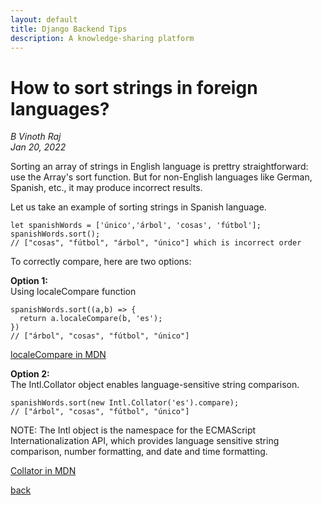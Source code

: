 ```yaml
---
layout: default
title: Django Backend Tips
description: A knowledge-sharing platform
---
```


# How to sort strings in foreign languages?

_B Vinoth Raj_  
_Jan 20, 2022_  
  
Sorting an array of strings in English language is prettry straightforward: use the Array's sort function.
But for non-English languages like German, Spanish, etc., it may produce incorrect results.  
  
Let us take an example of sorting strings in Spanish language.  

```
let spanishWords = ['único','árbol', 'cosas', 'fútbol'];
spanishWords.sort(); 
// ["cosas", "fútbol", "árbol", "único"] which is incorrect order
```

To correctly compare, here are two options:

**Option 1:**  
Using localeCompare function
```
spanishWords.sort((a,b) => {
  return a.localeCompare(b, 'es');
})
// ["árbol", "cosas", "fútbol", "único"]
```

[localeCompare in MDN](https://developer.mozilla.org/en-US/docs/Web/JavaScript/Reference/Global_Objects/String/localeCompare)

**Option 2:**  
The Intl.Collator object enables language-sensitive string comparison.  

```
spanishWords.sort(new Intl.Collator('es').compare);
// ["árbol", "cosas", "fútbol", "único"]
```
NOTE: The Intl object is the namespace for the ECMAScript Internationalization API, which provides language sensitive string comparison, number formatting, and date and time formatting. 

[Collator in MDN](https://developer.mozilla.org/en-US/docs/Web/JavaScript/Reference/Global_Objects/Intl/Collator)

[back](../)
